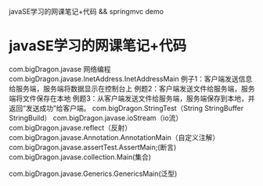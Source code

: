 javaSE学习的网课笔记+代码  && springmvc demo

# javaSE学习的网课笔记+代码
com.bigDragon.javase
    网络编程 com.bigDragon.javase.InetAddress.InetAddressMain
        例子1：客户端发送信息给服务端，服务端将数据显示在控制台上
        例题2：客户端发送文件给服务端，服务端将文件保存在本地
        例题3：从客户端发送文件给服务端，服务端保存到本地，并返回“发送成功”给客户端。
    com.bigDragon.StringTest（String StringBuffer StringBuild）
    com.bigDragon.javase.ioStream（io流）
    com.bigDragon.javase.reflect（反射）
    com.bigDragon.javase.Annotation.AnnotationMain（自定义注解）
    com.bigDragon.javase.assertTest.AssertMain;(断言)
    com.bigDragon.javase.collection.Main(集合)

com.bigDragon.javase.Generics.GenericsMain(泛型)
    
